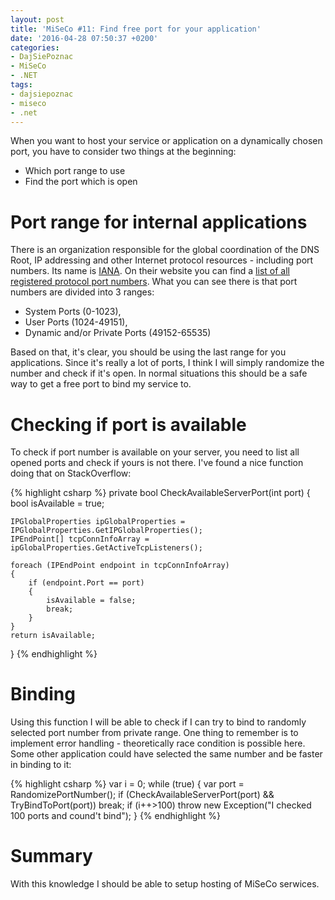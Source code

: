 ```yaml
---
layout: post
title: 'MiSeCo #11: Find free port for your application'
date: '2016-04-28 07:50:37 +0200'
categories:
- DajSiePoznac
- MiSeCo
- .NET
tags:
- dajsiepoznac
- miseco
- .net
---
```

When you want to host your service or application on a dynamically chosen port, you have to consider two things at the beginning:

* Which port range to use
* Find the port which is open 

# Port range for internal applications
There is an organization responsible for the global coordination of the DNS Root, IP addressing and other Internet protocol resources - including port numbers. Its name is [IANA](http://www.iana.org/). On their website you can find a [list of all registered protocol port numbers](http://www.iana.org/assignments/service-names-port-numbers/service-names-port-numbers.xml). What you can see there is that port numbers are divided into 3 ranges:

* System Ports (0-1023),
* User Ports (1024-49151),
* Dynamic and/or Private Ports (49152-65535)

Based on that, it's clear, you should be using the last range for you applications.
Since it's really a lot of ports, I think I will simply randomize the number and check if it's open. In normal situations this should be a safe way to get a free port to bind my service to.

# Checking if port is available
To check if port number is available on your server, you need to list all opened ports and check if yours is not there. I've found a nice function doing that on StackOverflow: 

{% highlight csharp %}
private bool CheckAvailableServerPort(int port)
{
    bool isAvailable = true;

    IPGlobalProperties ipGlobalProperties = IPGlobalProperties.GetIPGlobalProperties();
    IPEndPoint[] tcpConnInfoArray = ipGlobalProperties.GetActiveTcpListeners();

    foreach (IPEndPoint endpoint in tcpConnInfoArray)
    {
        if (endpoint.Port == port)
        {
            isAvailable = false;
            break;
        }
    }
    return isAvailable;
}
{% endhighlight %}

# Binding
Using this function I will be able to check if I can try to bind to randomly selected port number from private range. One thing to remember is to implement error handling - theoretically race condition is possible here. Some other application could have selected the same number and be faster in binding to it:

{% highlight csharp %}
var i = 0;
while (true)
{
    var port = RandomizePortNumber();
    if (CheckAvailableServerPort(port) && TryBindToPort(port)) break;
    if (i++>100) throw new Exception("I checked 100 ports and cound't bind");
}
{% endhighlight %}

# Summary
With this knowledge I should be able to setup hosting of MiSeCo serwices. 
